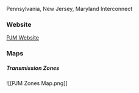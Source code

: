 Pennsylvania, New Jersey, Maryland Interconnect
### Website
[PJM Website](https://www.pjm.com/)
### Maps
##### Transmission Zones
![[PJM Zones Map.png]]
